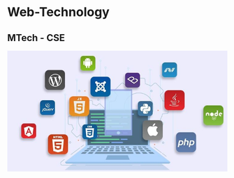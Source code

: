 ﻿# Web-Technology

## MTech - CSE

<img src="./assets/web.jpg" style="justify-content-center" alt="Web Technology" />